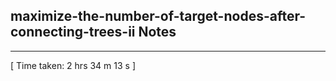 <h2>maximize-the-number-of-target-nodes-after-connecting-trees-ii Notes</h2><hr>[ Time taken: 2 hrs 34 m 13 s ]